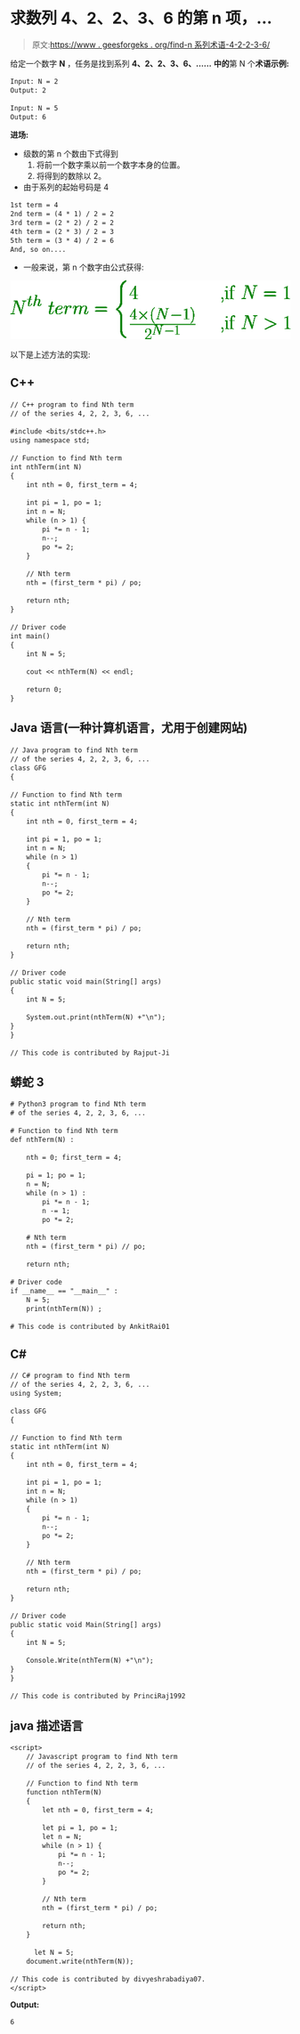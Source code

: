 # 求数列 4、2、2、3、6 的第 n 项，…

> 原文:[https://www . geesforgeks . org/find-n 系列术语-4-2-2-3-6/](https://www.geeksforgeeks.org/find-nth-term-of-the-series-4-2-2-3-6/)

给定一个数字 **N** ，任务是找到系列 **4、2、2、3、6、……**
**中的**第 N 个**术语示例:**

```
Input: N = 2
Output: 2

Input: N = 5
Output: 6
```

**进场:**

*   级数的第 n 个数由下式得到
    1.  将前一个数字乘以前一个数字本身的位置。
    2.  将得到的数除以 2。
*   由于系列的起始号码是 4

```
1st term = 4
2nd term = (4 * 1) / 2 = 2
3rd term = (2 * 2) / 2 = 2
4th term = (2 * 3) / 2 = 3
5th term = (3 * 4) / 2 = 6
And, so on....
```

*   一般来说，第 n 个数字由公式获得:

![](img/23b50785417811901ecd8c7fb6e08483.png)

以下是上述方法的实现:

## C++

```
// C++ program to find Nth term
// of the series 4, 2, 2, 3, 6, ...

#include <bits/stdc++.h>
using namespace std;

// Function to find Nth term
int nthTerm(int N)
{
    int nth = 0, first_term = 4;

    int pi = 1, po = 1;
    int n = N;
    while (n > 1) {
        pi *= n - 1;
        n--;
        po *= 2;
    }

    // Nth term
    nth = (first_term * pi) / po;

    return nth;
}

// Driver code
int main()
{
    int N = 5;

    cout << nthTerm(N) << endl;

    return 0;
}
```

## Java 语言(一种计算机语言，尤用于创建网站)

```
// Java program to find Nth term
// of the series 4, 2, 2, 3, 6, ...
class GFG
{

// Function to find Nth term
static int nthTerm(int N)
{
    int nth = 0, first_term = 4;

    int pi = 1, po = 1;
    int n = N;
    while (n > 1)
    {
        pi *= n - 1;
        n--;
        po *= 2;
    }

    // Nth term
    nth = (first_term * pi) / po;

    return nth;
}

// Driver code
public static void main(String[] args)
{
    int N = 5;

    System.out.print(nthTerm(N) +"\n");
}
}

// This code is contributed by Rajput-Ji
```

## 蟒蛇 3

```
# Python3 program to find Nth term
# of the series 4, 2, 2, 3, 6, ...

# Function to find Nth term
def nthTerm(N) :

    nth = 0; first_term = 4;

    pi = 1; po = 1;
    n = N;
    while (n > 1) :
        pi *= n - 1;
        n -= 1;
        po *= 2;

    # Nth term
    nth = (first_term * pi) // po;

    return nth;

# Driver code
if __name__ == "__main__" :
    N = 5;
    print(nthTerm(N)) ;

# This code is contributed by AnkitRai01
```

## C#

```
// C# program to find Nth term
// of the series 4, 2, 2, 3, 6, ...
using System;

class GFG
{

// Function to find Nth term
static int nthTerm(int N)
{
    int nth = 0, first_term = 4;

    int pi = 1, po = 1;
    int n = N;
    while (n > 1)
    {
        pi *= n - 1;
        n--;
        po *= 2;
    }

    // Nth term
    nth = (first_term * pi) / po;

    return nth;
}

// Driver code
public static void Main(String[] args)
{
    int N = 5;

    Console.Write(nthTerm(N) +"\n");
}
}

// This code is contributed by PrinciRaj1992
```

## java 描述语言

```
<script>
    // Javascript program to find Nth term
    // of the series 4, 2, 2, 3, 6, ...

    // Function to find Nth term
    function nthTerm(N)
    {
        let nth = 0, first_term = 4;

        let pi = 1, po = 1;
        let n = N;
        while (n > 1) {
            pi *= n - 1;
            n--;
            po *= 2;
        }

        // Nth term
        nth = (first_term * pi) / po;

        return nth;
    }

      let N = 5;
    document.write(nthTerm(N));

// This code is contributed by divyeshrabadiya07.
</script>
```

**Output:** 

```
6
```